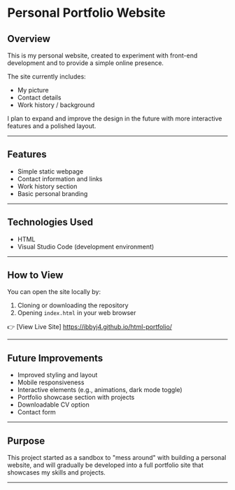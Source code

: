 # Personal Portfolio Website

## Overview
This is my personal website, created to experiment with front-end development and to provide a simple online presence.  

The site currently includes:
- My picture
- Contact details
- Work history / background

I plan to expand and improve the design in the future with more interactive features and a polished layout.

---

## Features
- Simple static webpage
- Contact information and links
- Work history section
- Basic personal branding

---

## Technologies Used
- HTML   
- Visual Studio Code (development environment)

---

## How to View
You can open the site locally by:
1. Cloning or downloading the repository
2. Opening `index.html` in your web browser
 
👉 [View Live Site] https://ibbyj4.github.io/html-portfolio/

---

## Future Improvements
- Improved styling and layout
- Mobile responsiveness
- Interactive elements (e.g., animations, dark mode toggle)
- Portfolio showcase section with projects
- Downloadable CV option
- Contact form

---

## Purpose
This project started as a sandbox to "mess around" with building a personal website, and will gradually be developed into a full portfolio site that showcases my skills and projects.

---
